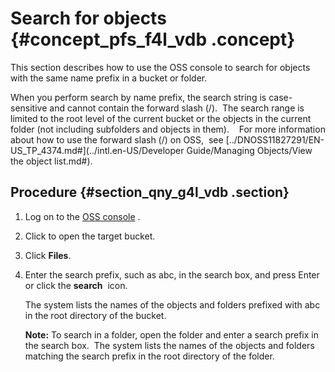 # Search for objects {#concept_pfs_f4l_vdb .concept}

This section describes how to use the OSS console to search for objects with the same name prefix in a bucket or folder.

When you perform search by name prefix, the search string is case-sensitive and cannot contain the forward slash \(/\).  The search range is limited to the root level of the current bucket or the objects in the current folder \(not including subfolders and objects in them\).    For more information about how to use the forward slash \(/\) on OSS,  see [../DNOSS11827291/EN-US\_TP\_4374.md\#](../intl.en-US/Developer Guide/Managing Objects/View the object list.md#).

## Procedure {#section_qny_g4l_vdb .section}

1.  Log on to the [OSS console](https://oss.console.aliyun.com/) .
2.  Click to open the target bucket.
3.  Click **Files**.
4.  Enter the search prefix, such as abc, in the search box, and press Enter or click the **search**  icon. 

    The system lists the names of the objects and folders prefixed with abc in the root directory of the bucket.

    **Note:** To search in a folder, open the folder and enter a search prefix in the search box.  The system lists the names of the objects and folders matching the search prefix in the root directory of the folder.


